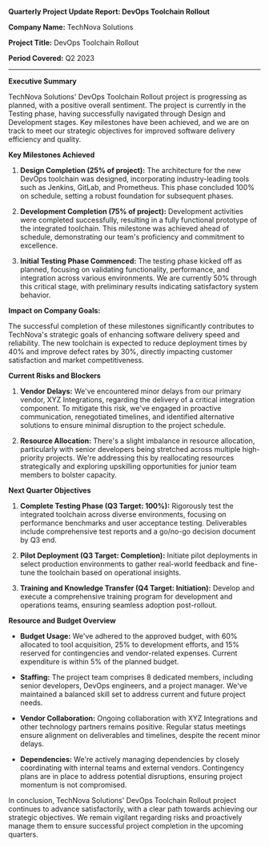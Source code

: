 **Quarterly Project Update Report: DevOps Toolchain Rollout**

**Company Name:** TechNova Solutions

**Project Title:** DevOps Toolchain Rollout

**Period Covered:** Q2 2023

---

**Executive Summary**

TechNova Solutions' DevOps Toolchain Rollout project is progressing as planned, with a positive overall sentiment. The project is currently in the Testing phase, having successfully navigated through Design and Development stages. Key milestones have been achieved, and we are on track to meet our strategic objectives for improved software delivery efficiency and quality.

**Key Milestones Achieved**

1. **Design Completion (25% of project):** The architecture for the new DevOps toolchain was designed, incorporating industry-leading tools such as Jenkins, GitLab, and Prometheus. This phase concluded 100% on schedule, setting a robust foundation for subsequent phases.

2. **Development Completion (75% of project):** Development activities were completed successfully, resulting in a fully functional prototype of the integrated toolchain. This milestone was achieved ahead of schedule, demonstrating our team's proficiency and commitment to excellence.

3. **Initial Testing Phase Commenced:** The testing phase kicked off as planned, focusing on validating functionality, performance, and integration across various environments. We are currently 50% through this critical stage, with preliminary results indicating satisfactory system behavior.

**Impact on Company Goals:**

The successful completion of these milestones significantly contributes to TechNova's strategic goals of enhancing software delivery speed and reliability. The new toolchain is expected to reduce deployment times by 40% and improve defect rates by 30%, directly impacting customer satisfaction and market competitiveness.

**Current Risks and Blockers**

1. **Vendor Delays:** We've encountered minor delays from our primary vendor, XYZ Integrations, regarding the delivery of a critical integration component. To mitigate this risk, we've engaged in proactive communication, renegotiated timelines, and identified alternative solutions to ensure minimal disruption to the project schedule.

2. **Resource Allocation:** There's a slight imbalance in resource allocation, particularly with senior developers being stretched across multiple high-priority projects. We're addressing this by reallocating resources strategically and exploring upskilling opportunities for junior team members to bolster capacity.

**Next Quarter Objectives**

1. **Complete Testing Phase (Q3 Target: 100%):** Rigorously test the integrated toolchain across diverse environments, focusing on performance benchmarks and user acceptance testing. Deliverables include comprehensive test reports and a go/no-go decision document by Q3 end.

2. **Pilot Deployment (Q3 Target: Completion):** Initiate pilot deployments in select production environments to gather real-world feedback and fine-tune the toolchain based on operational insights.

3. **Training and Knowledge Transfer (Q4 Target: Initiation):** Develop and execute a comprehensive training program for development and operations teams, ensuring seamless adoption post-rollout.

**Resource and Budget Overview**

- **Budget Usage:** We've adhered to the approved budget, with 60% allocated to tool acquisition, 25% to development efforts, and 15% reserved for contingencies and vendor-related expenses. Current expenditure is within 5% of the planned budget.

- **Staffing:** The project team comprises 8 dedicated members, including senior developers, DevOps engineers, and a project manager. We've maintained a balanced skill set to address current and future project needs.

- **Vendor Collaboration:** Ongoing collaboration with XYZ Integrations and other technology partners remains positive. Regular status meetings ensure alignment on deliverables and timelines, despite the recent minor delays.

- **Dependencies:** We're actively managing dependencies by closely coordinating with internal teams and external vendors. Contingency plans are in place to address potential disruptions, ensuring project momentum is not compromised.

In conclusion, TechNova Solutions' DevOps Toolchain Rollout project continues to advance satisfactorily, with a clear path towards achieving our strategic objectives. We remain vigilant regarding risks and proactively manage them to ensure successful project completion in the upcoming quarters.